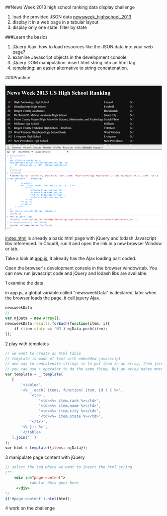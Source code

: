 ##News Week 2013 high school ranking data display challenge

1. load the provided JSON data [newsweek_highschool_2013](newsweek_highschool_2013.json)
2. display it in a web page in a tabular layout
3. display only one state: filter by state
 
###Learn the basics

1. jQuery Ajax: how to load resources like the JSON data into your web page?
2. examine Javascript objects in the development console
3. jQuery DOM manipulation: insert html string into an html tag
4. templating: an easier alternative to string concatenation. 

###Practice

![alt text](newsweek-js-practice.png)

[index.html](jquery/index.html) is already a basic html page with jQuery and lodash Javascript libs referenced. In Cloud9, run it and open the link in a new browser Window or tab.

Take a look at [app.js](jquery/app.js), it already has the Ajax loading part coded.

Open the browser's development console in the browser window/tab. You can now run javascript code and jQuery and lodash libs are available.

1  examine the data

in app.js, a global variable called "newsweekData" is declared, later when the browser loads the page, it call jquery Ajax.

```javascript
newsweekData
//
var njData = new Array();
newsweekData.results.forEach(function(item, i){
    if (item.state == 'NJ') njData.push(item);
});
```

2  play with templates

 ```javascript
// we want to create an html table
// template is made of text with embedded javascript
// one way to concatenate strings is to put them in an array, then join the array
// you can use + operator to do the same thing. But an array makes more readable.
var template = _.template(
    [
        '<table>',
        '<% _.each( items, function( item, id ) { %>',
            '<tr>',
                '<td><%= item.rank %></td>',
                '<td><%= item.name %></td>',
                '<td><%= item.city %></td>',
                '<td><%= item.state %></td>',
            '</tr>',
        '<% }); %>',
        '</table>'
    ].join(' ')
);
var html = template({items: njData});
```


3  manipulate page content with jQuery

```javascript
// select the tag where we want to insert the html string
/**
    <div id="page-content">
           tabular data goes here     
     </div>
*/
$('#page-content').html(html);
```

4  work on the challenge
 
